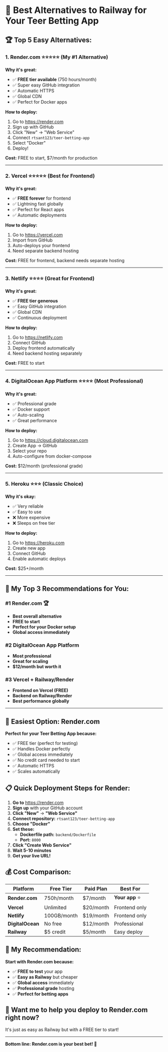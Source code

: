 # 🚀 Best Alternatives to Railway for Your Teer Betting App

## 🏆 **Top 5 Easy Alternatives:**

### 1. **Render.com** ⭐⭐⭐⭐⭐ (My #1 Alternative)
**Why it's great:**
- ✅ **FREE tier available** (750 hours/month)
- ✅ Super easy GitHub integration
- ✅ Automatic HTTPS
- ✅ Global CDN
- ✅ Perfect for Docker apps

**How to deploy:**
1. Go to https://render.com
2. Sign up with GitHub
3. Click "New" → "Web Service"
4. Connect `rtsant123/teer-betting-app`
5. Select "Docker"
6. Deploy!

**Cost:** FREE to start, $7/month for production

---

### 2. **Vercel** ⭐⭐⭐⭐⭐ (Best for Frontend)
**Why it's great:**
- ✅ **FREE forever** for frontend
- ✅ Lightning fast globally
- ✅ Perfect for React apps
- ✅ Automatic deployments

**How to deploy:**
1. Go to https://vercel.com
2. Import from GitHub
3. Auto-deploys your frontend
4. Need separate backend hosting

**Cost:** FREE for frontend, backend needs separate hosting

---

### 3. **Netlify** ⭐⭐⭐⭐ (Great for Frontend)
**Why it's great:**
- ✅ **FREE tier generous**
- ✅ Easy GitHub integration
- ✅ Global CDN
- ✅ Continuous deployment

**How to deploy:**
1. Go to https://netlify.com
2. Connect GitHub
3. Deploy frontend automatically
4. Need backend hosting separately

**Cost:** FREE to start

---

### 4. **DigitalOcean App Platform** ⭐⭐⭐⭐ (Most Professional)
**Why it's great:**
- ✅ Professional grade
- ✅ Docker support
- ✅ Auto-scaling
- ✅ Great performance

**How to deploy:**
1. Go to https://cloud.digitalocean.com
2. Create App → GitHub
3. Select your repo
4. Auto-configure from docker-compose

**Cost:** $12/month (professional grade)

---

### 5. **Heroku** ⭐⭐⭐ (Classic Choice)
**Why it's okay:**
- ✅ Very reliable
- ✅ Easy to use
- ❌ More expensive
- ❌ Sleeps on free tier

**How to deploy:**
1. Go to https://heroku.com
2. Create new app
3. Connect GitHub
4. Enable automatic deploys

**Cost:** $25+/month

---

## 🎯 **My Top 3 Recommendations for You:**

### **#1 Render.com** 🏆
- **Best overall alternative**
- **FREE to start**
- **Perfect for your Docker setup**
- **Global access immediately**

### **#2 DigitalOcean App Platform** 
- **Most professional**
- **Great for scaling**
- **$12/month but worth it**

### **#3 Vercel + Railway/Render**
- **Frontend on Vercel (FREE)**
- **Backend on Railway/Render**
- **Best performance globally**

---

## 🚀 **Easiest Option: Render.com**

**Perfect for your Teer Betting App because:**
- ✅ FREE tier (perfect for testing)
- ✅ Handles Docker perfectly
- ✅ Global access immediately
- ✅ No credit card needed to start
- ✅ Automatic HTTPS
- ✅ Scales automatically

## 📋 **Quick Deployment Steps for Render:**

1. **Go to** https://render.com
2. **Sign up** with your GitHub account
3. **Click "New"** → **"Web Service"**
4. **Connect repository:** `rtsant123/teer-betting-app`
5. **Choose "Docker"**
6. **Set these:**
   - **Dockerfile path:** `backend/Dockerfile`
   - **Port:** `8000`
7. **Click "Create Web Service"**
8. **Wait 5-10 minutes**
9. **Get your live URL!**

## 💰 **Cost Comparison:**

| Platform | Free Tier | Paid Plan | Best For |
|----------|-----------|-----------|----------|
| **Render.com** | 750h/month | $7/month | **Your app** ⭐ |
| **Vercel** | Unlimited | $20/month | Frontend only |
| **Netlify** | 100GB/month | $19/month | Frontend only |
| **DigitalOcean** | No free | $12/month | Professional |
| **Railway** | $5 credit | $5/month | Easy deploy |

## 🎯 **My Recommendation:**

**Start with Render.com because:**
- ✅ **FREE to test** your app
- ✅ **Easy as Railway** but cheaper
- ✅ **Global access** immediately
- ✅ **Professional grade** hosting
- ✅ **Perfect for betting apps**

## 🚀 **Want me to help you deploy to Render.com right now?**

It's just as easy as Railway but with a FREE tier to start!

---

**Bottom line: Render.com is your best bet! 🎯**
